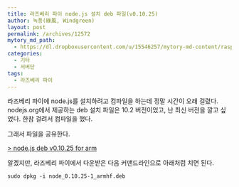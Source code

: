 ```yaml
---
title: 라즈베리 파이 node.js 설치 deb 파일(v0.10.25)
author: 녹풍(綠風, Windgreen)
layout: post
permalink: /archives/12572
mytory_md_path:
  - https://dl.dropboxusercontent.com/u/15546257/mytory-md-content/raspberry-nodejs-deb.md
categories:
  - 기타
  - 서버단
tags:
  - 라즈베리 파이
---
```

라즈베리 파이에 node.js를 설치하려고 컴파일을 하는데 정말 시간이 오래 걸렸다. nodejs.org에서 제공하는 deb 설치 파일은 10.2 버전이었고, 난 최신 버전을 깔고 싶었다. 한참 걸려서 컴파일을 했다.

그래서 파일을 공유한다.

[> node.js deb v0.10.25 for arm][1]

알겠지만, 라즈베리 파이에서 다운받은 다음 커맨드라인으로 아래처럼 치면 된다.

    sudo dpkg -i node_0.10.25-1_armhf.deb

 [1]: https://drive.google.com/file/d/0B1y-xjZYE3AqWV9jS2NkSWdwT2c/edit?usp=sharing